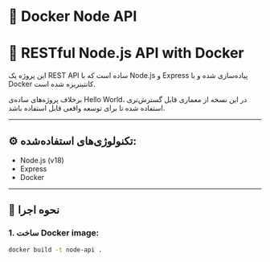 # 🐳 Docker Node API

# 🐳 RESTful Node.js API with Docker

این پروژه یک REST API ساده است که با Node.js و Express پیاده‌سازی شده و با Docker کانتینریزه شده است.

برخلاف پروژه‌های ساده‌ی Hello World، در این نسخه از معماری قابل گسترش‌تری استفاده شده تا برای توسعه واقعی قابل استفاده باشد.

---

## ⚙️ تکنولوژی‌های استفاده‌شده:

- Node.js (v18)
- Express
- Docker

---

## 🧪 نحوه اجرا

### 1. ساخت Docker image:
```bash
docker build -t node-api .
